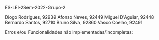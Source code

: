 ES-LEI-2Sem-2022-Grupo-2

Diogo Rodrigues, 92939
Afonso Neves, 92449
Miguel D'Aguiar, 92448
Bernardo Santos, 92710
Bruno Silva, 92860
Vasco Coelho, 92491

Erros e/ou Funcionalidades não implementadas/incompletas:
